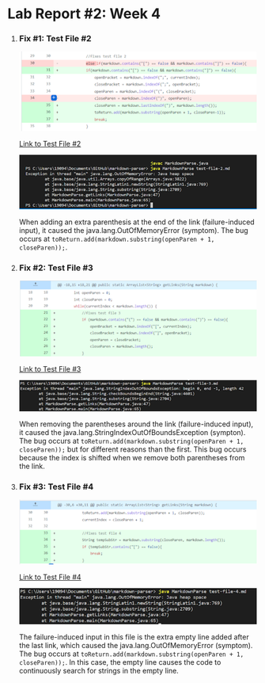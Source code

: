 # Lab Report #2: Week 4

1. ### Fix #1: Test File #2

    ![](Testfile2Commit.png)

    [Link to Test File #2](https://yundukki.github.io/markdown-parser/test-file-2.html)

    ![](Testfile2Error.png)

    When adding an extra parenthesis at the end of the link (failure-induced input), it caused the java.lang.OutOfMemoryError (symptom). The bug occurs at `toReturn.add(markdown.substring(openParen + 1, closeParen));`.

2. ### Fix #2: Test File #3

    ![](Testfile3Commit.png)

    [Link to Test File #3](https://yundukki.github.io/markdown-parser/test-file-3.html)

    ![](Testfile3Error.png)

    When removing the parentheses around the link (failure-induced input), it caused the java.lang.StringIndexOutOfBoundsException (sympton). The bug occurs at `toReturn.add(markdown.substring(openParen + 1, closeParen));` but for different reasons than the first. This bug occurs because the index is shifted when we remove both parentheses from the link. 

3. ### Fix #3: Test File #4

    ![](Testfile4Commit.png)

    [Link to Test File #4](https://yundukki.github.io/markdown-parser/test-file-4.html)

    ![](Testfile4Error.png)

    The failure-induced input in this file is the extra empty line added after the last link, which caused the java.lang.OutOfMemoryError (symptom). The bug occurs at `toReturn.add(markdown.substring(openParen + 1, closeParen));`. In this case, the empty line causes the code to continuously search for strings in the empty line.








